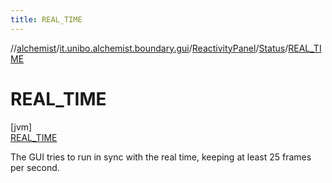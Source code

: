 ```yaml
---
title: REAL_TIME
---
```

//[alchemist](../../../../../index.html)/[it.unibo.alchemist.boundary.gui](../../../index.html)/[ReactivityPanel](../../index.html)/[Status](../index.html)/[REAL_TIME](index.html)



# REAL_TIME



[jvm]\
[REAL_TIME](index.html)



The GUI tries to run in sync with the real time, keeping at least 25 frames per second.


